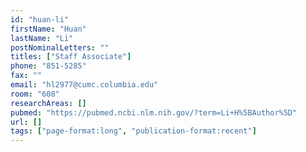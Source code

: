 ```yaml
---
id: "huan-li"
firstName: "Huan"
lastName: "Li"
postNominalLetters: ""
titles: ["Staff Associate"]
phone: "851-5285"
fax: ""
email: "hl2977@cumc.columbia.edu"
room: "608"
researchAreas: []
pubmed: "https://pubmed.ncbi.nlm.nih.gov/?term=Li+H%5BAuthor%5D"
url: []
tags: ["page-format:long", "publication-format:recent"]
---
```

